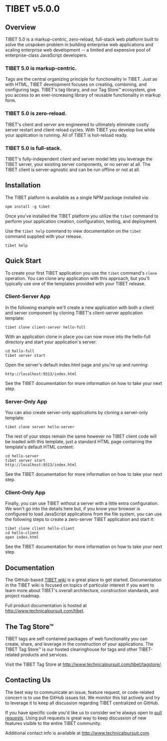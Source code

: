 TIBET v5.0.0
============

Overview
--------

TIBET 5.0 is a markup-centric, zero-reload, full-stack web platform built to
solve the unspoken problem in building enterprise web applications and scaling
enterprise web development -- a limited and expensive pool of enterprise-class
JavaScript developers.

### TIBET 5.0 is markup-centric.
Tags are the central organizing principle for functionality in TIBET. Just as with HTML, TIBET development focuses on creating, combining, and configuring tags. TIBET's tag library, and our Tag Store&trade; ecosystem, give you access to an ever-increasing library of reusable functionality in markup form.

### TIBET 5.0 is zero-reload.
TIBET's client and server are engineered to ultimately eliminate costly server
restart and client reload cycles. With TIBET you develop live while your
application is running. All of TIBET is hot-reload ready.

### TIBET 5.0 is full-stack.
TIBET's fully-independent client and server model lets you leverage the TIBET
server, your existing server components, or no server at all. The TIBET client
is server-agnostic and can be run offline or not at all.

Installation
------------

The TIBET platform is available as a single NPM package installed via:

    npm install -g tibet

Once you've installed the TIBET platform you utilize the `tibet` command to
perform your application creation, configuration, testing, and deployment.

Use the `tibet help` command to view documentation on the `tibet` command
supplied with your release.

    tibet help

Quick Start
-----------

To create your first TIBET application you use the `tibet` command's `clone`
operation. You can clone any application with this approach, but you'll
typically use one of the templates provided with your TIBET release.

### Client-Server App

In the following example we'll create a new application with both a client and
server component by cloning TIBET's client-server application template:

    tibet clone client-server hello-full

With an application clone in place you can now move into the hello-full
directory and start your application's server:

    cd hello-full
    tibet server start

Open the server's default index.html page and you're up and running:
    
    http://localhost:9313/index.html

See the TIBET documentation for more information on how to take your next step.

### Server-Only App

You can also create server-only applications by cloning a server-only template:

    tibet clone server hello-server

The rest of your steps remain the same however no TIBET client code will be
loaded with this template, just a standard HTML page containing the template's
default HTML content:

    cd hello-server
    tibet server start
    http://localhost:9313/index.html

See the TIBET documentation for more information on how to take your next step.

### Client-Only App

Finally, you can use TIBET without a server with a little extra configuration.
We won't go into the details here but, if you know your browser is configured
to load JavaScript applications from the file system, you can use the following
steps to create a zero-server TIBET application and start it:

    tibet clone client hello-client
    cd hello-client
    open index.html 

See the TIBET documentation for more information on how to take your next step.

Documentation
-------------

The GitHub-based [TIBET wiki](https://github.com/TechnicalPursuit/TIBET/wiki)
is a great place to get started. Documentation in the TIBET wiki is focused on
topics of particular interest if you want to learn more about TIBET's overall
architecture, construction standards, and project roadmap.

Full product documentation is hosted at <http://www.technicalpursuit.com/tibet>.

The Tag Store&trade;
--------------------

TIBET tags are self-contained packages of web functionality you can create,
share, and leverage in the construction of your applications. The TIBET Tag
Store&trade; is our hosted clearinghouse for tags and other TIBET-related
products and services.

Visit the TIBET Tag Store at <http://www.technicalpursuit.com/tibet/tagstore/>.

Contacting Us
-------------

The best way to communicate an issue, feature request, or code-related concern
is to use the GitHub issues list. We monitor this list actively and try to
leverage it to keep all discussion regarding TIBET centralized on GitHub.

If you have specific code you'd like us to consider we're always open to [pull
requests](http://help.github.com/articles/using-pull-requests). Using pull
requests is great way to keep discussion of new features visible to the entire
TIBET community.

Additional contact info is available at <http://www.technicalpursuit.com>. 
